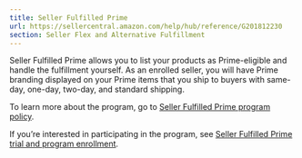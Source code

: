 ```yaml
---
title: Seller Fulfilled Prime
url: https://sellercentral.amazon.com/help/hub/reference/G201812230
section: Seller Flex and Alternative Fulfillment
---
```


Seller Fulfilled Prime allows you to list your products as Prime-eligible and
handle the fulfillment yourself. As an enrolled seller, you will have Prime
branding displayed on your Prime items that you ship to buyers with same-day,
one-day, two-day, and standard shipping.

To learn more about the program, go to [Seller Fulfilled Prime program
policy](/gp/help/G201812300).

If you’re interested in participating in the program, see [Seller Fulfilled
Prime trial and program enrollment](/gp/help/GEK38DWGHERUDUT6).

